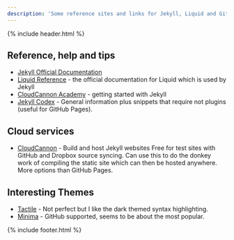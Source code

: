 ```yaml
---
description: 'Some reference sites and links for Jekyll, Liquid and GitHub Pages.'
---
```

{% include header.html %}

## Reference, help and tips

- [Jekyll Official Documentation](https://jekyllrb.com/docs/home/)
- [Liquid Reference](https://help.shopify.com/themes/liquid) - the official documentation for Liquid which is used by Jekyll
- [CloudCannon Academy](https://learn.cloudcannon.com/) - getting started with Jekyll
- [Jekyll Codex](https://jekyllcodex.org/getting-started/) - General information plus snippets that require not plugins (useful for GitHub Pages).


## Cloud services

- [CloudCannon](https://cloudcannon.com/) - Build and host Jekyll websites
  Free for test sites with GitHub and Dropbox source syncing.
  Can use this to do the donkey work of compiling the static site which can then be hosted anywhere. More options than GitHub Pages.

## Interesting Themes

- [Tactile](https://github.com/pages-themes/tactile) - Not perfect but I like the dark themed syntax highlighting.
- [Minima](https://github.com/jekyll/minima) - GitHub supported, seems to be about the most popular.

{% include footer.html %}
